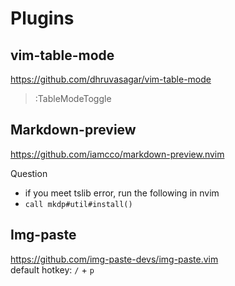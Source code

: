 # Plugins
## vim-table-mode
https://github.com/dhruvasagar/vim-table-mode
> :TableModeToggle
## Markdown-preview
https://github.com/iamcco/markdown-preview.nvim  

Question
- if you meet tslib error, run the following in nvim
- `call mkdp#util#install()`

## Img-paste
https://github.com/img-paste-devs/img-paste.vim  
default hotkey: `/` + `p`




